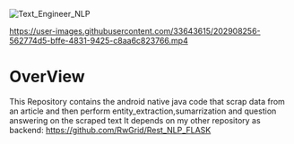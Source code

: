 ![Text_Engineer_NLP](https://user-images.githubusercontent.com/33643615/202908703-c9773a20-56a9-49a6-bc65-4bbfd155027c.png)

https://user-images.githubusercontent.com/33643615/202908256-562774d5-bffe-4831-9425-c8aa6c823766.mp4

<h1>OverView</h1>

This Repository contains the android native java code that scrap data from an article and then perform entity_extraction,sumarrization and question answering on the scraped text
It depends on my other repository as backend:
https://github.com/RwGrid/Rest_NLP_FLASK
